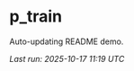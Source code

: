 # p_train

Auto-updating README demo.

<!--START_SECTION:status-->
_Last run: 2025-10-17 11:19 UTC_
<!--END_SECTION:status-->


















































































































































































































































































































































































































































































































































































































































































































































































































































































































































































































































































































































































































































































